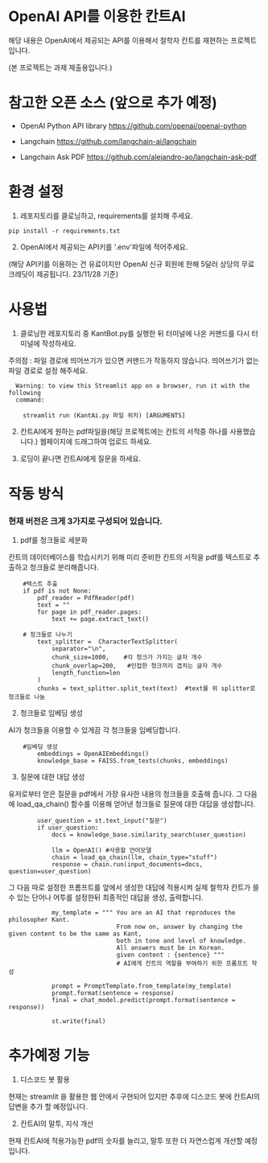 # OpenAI API를 이용한 칸트AI

해당 내용은 OpenAI에서 제공되는 API를 이용해서 철학자 칸트를 재현하는 프로젝트입니다.

(본 프로젝트는 과제 제출용입니다.)

# 참고한 오픈 소스 (앞으로 추가 예정)

- OpenAI Python API library https://github.com/openai/openai-python

- Langchain https://github.com/langchain-ai/langchain

- Langchain Ask PDF https://github.com/alejandro-ao/langchain-ask-pdf
 

# 환경 설정

1. 레포지토리를 클로닝하고, requirements를 설치해 주세요.

```
pip install -r requirements.txt
```

2. OpenAI에서 제공되는 API키를 '.env'파일에 적어주세요.

(해당 API키를 이용하는 건 유료이지만 OpenAI 신규 회원에 한해 5달러 상당의 무료 크레딧이 제공됩니다. 23/11/28 기준)

# 사용법

1. 클로닝한 레포지토리 중 KantBot.py를 실행한 뒤 터미널에 나온 커맨드를 다시 터미널에 작성하세요.
  
주의점 : 파일 경로에 띄어쓰기가 있으면 커맨드가 작동하지 않습니다. 띄어쓰기가 없는 파일 경로로 설정 해주세요.

```
  Warning: to view this Streamlit app on a browser, run it with the following
  command:

    streamlit run (KantAi.py 파일 위치) [ARGUMENTS]
```

2. 칸트AI에게 원하는 pdf파일을(해당 프로젝트에는 칸트의 서적중 하나를 사용했습니다.) 웹페이지에 드래그하여 업로드 하세요.

3. 로딩이 끝나면 칸트AI에게 질문을 하세요.

# 작동 방식

### 현재 버전은 크게 3가지로 구성되어 있습니다.

1. pdf를 청크들로 세분화

칸트의 데이터베이스를 학습시키기 위해 미리 준비한 칸트의 서적을 pdf를 텍스트로 추출하고 청크들로 분리해줍니다.

```
    #텍스트 추출
    if pdf is not None:
        pdf_reader = PdfReader(pdf)
        text = ""
        for page in pdf_reader.pages:
            text += page.extract_text()
        
    # 청크들로 나누기 
        text_splitter =  CharacterTextSplitter(
            separator="\n",
            chunk_size=1000,    #각 청크가 가지는 글자 개수
            chunk_overlap=200,   #인접한 청크끼리 겹치는 글자 개수 
            length_function=len
        )
        chunks = text_splitter.split_text(text)  #text를 위 splitter로 청크들로 나눔
```

2. 청크들로 임베딩 생성

AI가 청크들을 이용할 수 있게끔 각 청크들을 임베딩합니다.

```
    #임베딩 생성
        embeddings = OpenAIEmbeddings()
        knowledge_base = FAISS.from_texts(chunks, embeddings)
```


3. 질문에 대한 대답 생성

유저로부터 얻은 질문을 pdf에서 가장 유사한 내용의 청크들을 호출해 줍니다. 그 다음에 load_qa_chain() 함수를 이용해 얻어낸 청크들로 질문에 대한 대답을 생성합니다.

```
        user_question = st.text_input("질문")
        if user_question:
            docs = knowledge_base.similarity_search(user_question)

            llm = OpenAI() #사용할 언어모델
            chain = load_qa_chain(llm, chain_type="stuff")
            response = chain.run(input_documents=docs, question=user_question)
```

그 다음 따로 설정한 프롬프트를 앞에서 생성한 대답에 적용시켜 실제 철학자 칸트가 쓸 수 있는 단어나 어투를 설정한뒤 최종적인 대답을 생성, 출력합니다.

```
            my_template = """ You are an AI that reproduces the philosopher Kant.
                              From now on, answer by changing the given content to be the same as Kant,
                              both in tone and level of knowledge.
                              All answers must be in Korean.
                              given content : {sentence} """
                              # AI에게 칸트의 역할을 부여하기 위한 프롬프트 작성

            prompt = PromptTemplate.from_template(my_template)
            prompt.format(sentence = response)
            final = chat_model.predict(prompt.format(sentence = response))

            st.write(final)

```

# 추가예정 기능

1. 디스코드 봇 활용

현재는 streamlit 을 활용한 웹 안에서 구현되어 있지만 추후에 디스코드 봇에 칸트AI의 답변을 추가 할 예정입니다.

2. 칸트AI의 말투, 지식 개선

현재 칸트AI에 적용가능한 pdf의 숫자를 늘리고, 말투 또한 더 자연스럽게 개선할 예정입니다.
